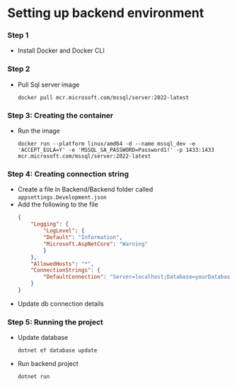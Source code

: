 
# Setting up backend environment
### Step 1
- Install Docker and Docker CLI

### Step 2
- Pull Sql server image
    ```
    docker pull mcr.microsoft.com/mssql/server:2022-latest
    ```

### Step 3: Creating the container
- Run the image
    ```
    docker run --platform linux/amd64 -d --name mssql_dev -e 'ACCEPT_EULA=Y' -e 'MSSQL_SA_PASSWORD=Password1!' -p 1433:1433 mcr.microsoft.com/mssql/server:2022-latest
    ```

### Step 4: Creating connection string
- Create a file in Backend/Backend folder called `appsettings.Development.json`
- Add the following to the file
    ```json
    {
        "Logging": {
            "LogLevel": {
            "Default": "Information",
            "Microsoft.AspNetCore": "Warning"
            }
        },
        "AllowedHosts": "*",
        "ConnectionStrings": {
            "DefaultConnection": "Server=localhost;Database=yourDatabase;User Id=username;Password=password"
        }
    }
    ```
- Update db connection details

### Step 5: Running the project
- Update database
    ```
    dotnet ef database update
    ```
- Run backend project
    ```
    dotnet run
    ```
